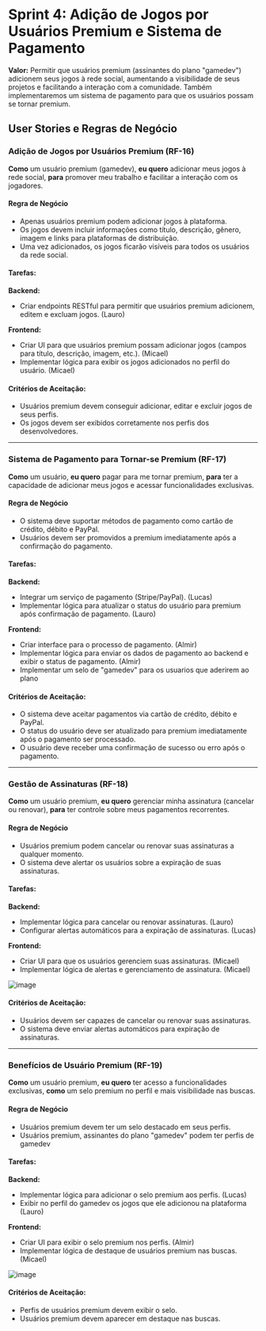 # Sprint 4: Adição de Jogos por Usuários Premium e Sistema de Pagamento

**Valor:** Permitir que usuários premium (assinantes do plano "gamedev") adicionem seus jogos à rede social, aumentando a visibilidade de seus projetos e facilitando a interação com a comunidade. Também implementaremos um sistema de pagamento para que os usuários possam se tornar premium.

## User Stories e Regras de Negócio

### Adição de Jogos por Usuários Premium (RF-16)
**Como** um usuário premium (gamedev), **eu quero** adicionar meus jogos à rede social, **para** promover meu trabalho e facilitar a interação com os jogadores.

#### Regra de Negócio
- Apenas usuários premium podem adicionar jogos à plataforma.
- Os jogos devem incluir informações como título, descrição, gênero, imagem e links para plataformas de distribuição.
- Uma vez adicionados, os jogos ficarão visíveis para todos os usuários da rede social.

#### Tarefas:

**Backend:**
- Criar endpoints RESTful para permitir que usuários premium adicionem, editem e excluam jogos. (Lauro)

**Frontend:**
- Criar UI para que usuários premium possam adicionar jogos (campos para título, descrição, imagem, etc.). (Micael)
- Implementar lógica para exibir os jogos adicionados no perfil do usuário. (Micael)

#### Critérios de Aceitação:
- Usuários premium devem conseguir adicionar, editar e excluir jogos de seus perfis.
- Os jogos devem ser exibidos corretamente nos perfis dos desenvolvedores.

---

### Sistema de Pagamento para Tornar-se Premium (RF-17)
**Como** um usuário, **eu quero** pagar para me tornar premium, **para** ter a capacidade de adicionar meus jogos e acessar funcionalidades exclusivas.

#### Regra de Negócio
- O sistema deve suportar métodos de pagamento como cartão de crédito, débito e PayPal.
- Usuários devem ser promovidos a premium imediatamente após a confirmação do pagamento.

#### Tarefas:

**Backend:**
- Integrar um serviço de pagamento (Stripe/PayPal). (Lucas)
- Implementar lógica para atualizar o status do usuário para premium após confirmação de pagamento. (Lauro)

**Frontend:**
- Criar interface para o processo de pagamento. (Almir)
- Implementar lógica para enviar os dados de pagamento ao backend e exibir o status de pagamento. (Almir)
- Implementar um selo de "gamedev" para os usuarios que aderirem ao plano 

#### Critérios de Aceitação:
- O sistema deve aceitar pagamentos via cartão de crédito, débito e PayPal.
- O status do usuário deve ser atualizado para premium imediatamente após o pagamento ser processado.
- O usuário deve receber uma confirmação de sucesso ou erro após o pagamento.

---

### Gestão de Assinaturas (RF-18)
**Como** um usuário premium, **eu quero** gerenciar minha assinatura (cancelar ou renovar), **para** ter controle sobre meus pagamentos recorrentes.

#### Regra de Negócio
- Usuários premium podem cancelar ou renovar suas assinaturas a qualquer momento.
- O sistema deve alertar os usuários sobre a expiração de suas assinaturas.

#### Tarefas:

**Backend:**
- Implementar lógica para cancelar ou renovar assinaturas. (Lauro)
- Configurar alertas automáticos para a expiração de assinaturas. (Lucas)

**Frontend:**
- Criar UI para que os usuários gerenciem suas assinaturas. (Micael)
- Implementar lógica de alertas e gerenciamento de assinatura. (Micael)

![image](https://github.com/user-attachments/assets/de0dbeac-af9e-4c94-a7a3-d4db713cd18b)


#### Critérios de Aceitação:
- Usuários devem ser capazes de cancelar ou renovar suas assinaturas.
- O sistema deve enviar alertas automáticos para expiração de assinaturas.

---

### Benefícios de Usuário Premium (RF-19)
**Como** um usuário premium, **eu quero** ter acesso a funcionalidades exclusivas, **como** um selo premium no perfil e mais visibilidade nas buscas.

#### Regra de Negócio
- Usuários premium devem ter um selo destacado em seus perfis.
- Usuários premium, assinantes do plano "gamedev" podem ter perfis de gamedev

#### Tarefas:

**Backend:**
- Implementar lógica para adicionar o selo premium aos perfis. (Lucas)
- Exibir no perfil do gamedev os jogos que ele adicionou na plataforma (Lauro)

**Frontend:**
- Criar UI para exibir o selo premium nos perfis. (Almir)
- Implementar lógica de destaque de usuários premium nas buscas. (Micael)

![image](https://github.com/user-attachments/assets/bf38415a-0edf-4f69-9dca-aac921d92c4e)

#### Critérios de Aceitação:
- Perfis de usuários premium devem exibir o selo.
- Usuários premium devem aparecer em destaque nas buscas.
